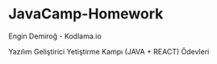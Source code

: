 # JavaCamp-Homework
Engin Demiroğ - Kodlama.io

Yazılım Geliştirici Yetiştirme Kampı (JAVA + REACT) Ödevleri
